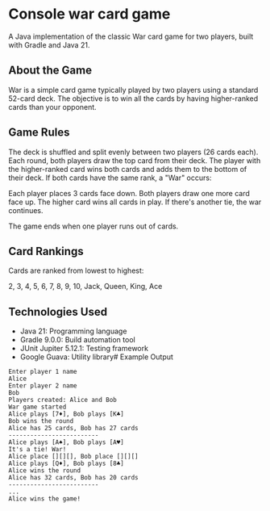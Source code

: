 # Console war card game

A Java implementation of the classic War card game for two players, built with Gradle and Java 21.

## About the Game
War is a simple card game typically played by two players using a standard 52-card deck. The objective is to win all the cards by having higher-ranked cards than your opponent.

## Game Rules

The deck is shuffled and split evenly between two players (26 cards each).
Each round, both players draw the top card from their deck.
The player with the higher-ranked card wins both cards and adds them to the bottom of their deck.
If both cards have the same rank, a "War" occurs:

Each player places 3 cards face down.
Both players draw one more card face up.
The higher card wins all cards in play.
If there's another tie, the war continues.

The game ends when one player runs out of cards.

## Card Rankings
Cards are ranked from lowest to highest:

2, 3, 4, 5, 6, 7, 8, 9, 10, Jack, Queen, King, Ace

## Technologies Used

* Java 21: Programming language
* Gradle 9.0.0: Build automation tool
* JUnit Jupiter 5.12.1: Testing framework
* Google Guava: Utility library# Example Output


```
Enter player 1 name
Alice
Enter player 2 name
Bob
Players created: Alice and Bob
War game started
Alice plays [7♦], Bob plays [K♣]
Bob wins the round
Alice has 25 cards, Bob has 27 cards
-------------------------
Alice plays [A♠], Bob plays [A♥]
It's a tie! War!
Alice place [][][], Bob place [][][]
Alice plays [Q♦], Bob plays [8♣]
Alice wins the round
Alice has 32 cards, Bob has 20 cards
-------------------------
...
Alice wins the game!
```